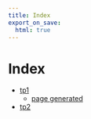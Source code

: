 ```yaml
---
title: Index
export_on_save:
  html: true
---
```


# Index

- [tp1](/tp1/relatorio.html)
  - [page generated](/tp1/output.html)
- [tp2](/tp2/relatorio.html)
